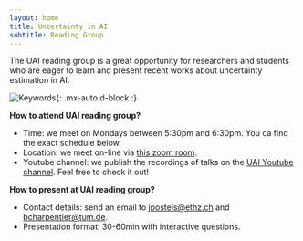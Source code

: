 ```yaml
---
layout: home
title: Uncertainty in AI
subtitle: Reading Group
---
```


The UAI reading group is a great opportunity for researchers and students who are eager to learn and present recent works about uncertainty estimation in AI.

![Keywords](/assets/img/keywords-cropped.png){: .mx-auto.d-block :}

**How to attend UAI reading group?**
- Time: we meet on Mondays between 5:30pm and 6:30pm. You ca find the exact schedule below.
- Location: we meet on-line via [this zoom room](https://ethz.zoom.us/j/65475155742).
- Youtube channel: we publish the recordings of talks on the [UAI Youtube channel](https://www.youtube.com/@uncertaintyreadinggroup1606). Feel free to check it out!

**How to present at UAI reading group?**
- Contact details: send an email to jpostels@ethz.ch and bcharpentier@tum.de.
- Presentation format: 30-60min with interactive questions.

